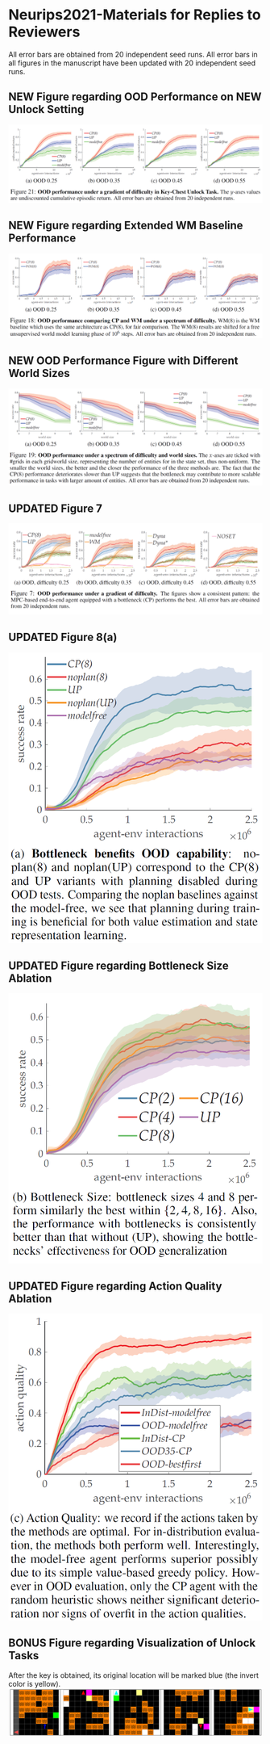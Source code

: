 # Neurips2021-Materials for Replies to Reviewers

All error bars are obtained from 20 independent seed runs. All error bars in all figures in the manuscript have been updated with 20 independent seed runs.

## NEW Figure regarding OOD Performance on NEW Unlock Setting
![](fig_kdv3.PNG)

## NEW Figure regarding Extended WM Baseline Performance
![](fig_free_unsupervised.PNG)

## NEW OOD Performance Figure with Different World Sizes
![](fig_worldsizes.PNG)

## UPDATED Figure 7
![](fig7_updated.PNG)

## UPDATED Figure 8(a)
![](fig8a_updated.PNG)

## UPDATED Figure regarding Bottleneck Size Ablation
![](fig_ablation_bottleneck_size.PNG)

## UPDATED Figure regarding Action Quality Ablation
![](fig_ablation_action_quality.PNG)

## BONUS Figure regarding Visualization of Unlock Tasks
After the key is obtained, its original location will be marked blue (the invert color is yellow).
![](fig_kdv3_visualization.PNG)


